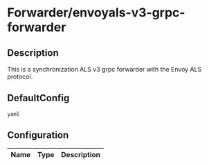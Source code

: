 # Forwarder/envoyals-v3-grpc-forwarder
## Description
This is a synchronization ALS v3 grpc forwarder with the Envoy ALS protocol.
## DefaultConfig
```yaml```
## Configuration
|Name|Type|Description|
|----|----|-----------|

